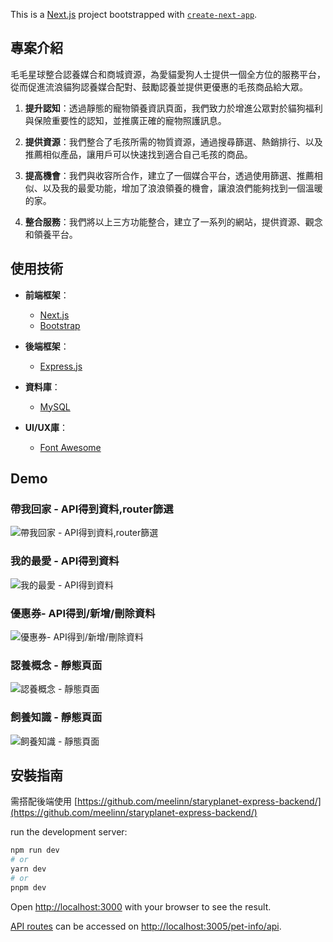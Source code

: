 This is a [Next.js](https://nextjs.org/) project bootstrapped with [`create-next-app`](https://github.com/vercel/next.js/tree/canary/packages/create-next-app).

## 專案介紹

毛毛星球整合認養媒合和商城資源，為愛貓愛狗人士提供一個全方位的服務平台，從而促進流浪貓狗認養媒合配對、鼓勵認養並提供更優惠的毛孩商品給大眾。

1. **提升認知**：透過靜態的寵物領養資訊頁面，我們致力於增進公眾對於貓狗福利與保險重要性的認知，並推廣正確的寵物照護訊息。

2. **提供資源**：我們整合了毛孩所需的物質資源，通過搜尋篩選、熱銷排行、以及推薦相似產品，讓用戶可以快速找到適合自己毛孩的商品。

3. **提高機會**：我們與收容所合作，建立了一個媒合平台，透過使用篩選、推薦相似、以及我的最愛功能，增加了浪浪領養的機會，讓浪浪們能夠找到一個溫暖的家。

4. **整合服務**：我們將以上三方功能整合，建立了一系列的網站，提供資源、觀念和領養平台。

## 使用技術

- **前端框架**：
  - [Next.js](https://nextjs.org/)
  - [Bootstrap](https://getbootstrap.com/) 

- **後端框架**：
  - [Express.js](https://expressjs.com/) 
  
- **資料庫**：
  - [MySQL](https://www.mongodb.com/)

- **UI/UX庫**： 
  - [Font Awesome](https://fontawesome.com/)

## Demo

### 帶我回家 - API得到資料,router篩選
![帶我回家 - API得到資料,router篩選](https://i.ibb.co/5cMwYh0/screencapture-localhost-3000-Adoption-2024-05-10-15-05-11.png)

### 我的最愛 - API得到資料
![我的最愛 - API得到資料](https://i.ibb.co/1LL1DBd/screencapture-localhost-3000-User-Page-2024-05-12-13-28-11.png)

### 優惠券- API得到/新增/刪除資料
![優惠券- API得到/新增/刪除資料](https://i.ibb.co/2WwJWTN/screencapture-localhost-3000-User-Page-2024-05-10-15-03-41.png)

### 認養概念 - 靜態頁面
![認養概念 - 靜態頁面](https://i.ibb.co/DfHCyCN/screencapture-localhost-3000-concept-2024-05-10-14-58-58.png)

### 飼養知識 - 靜態頁面
![飼養知識 - 靜態頁面](https://i.ibb.co/7WswThh/screencapture-localhost-3000-concept-care-info-2024-05-10-14-59-50.png)



## 安裝指南

需搭配後端使用 [https://github.com/meelinn/staryplanet-express-backend/](https://github.com/meelinn/staryplanet-express-backend/)

run the development server:

```bash
npm run dev
# or
yarn dev
# or
pnpm dev
```

Open [http://localhost:3000](http://localhost:3000) with your browser to see the result.

[API routes](https://nextjs.org/docs/api-routes/introduction) can be accessed on [http://localhost:3005/pet-info/api](http://localhost:3005/pet-info/api).